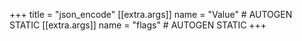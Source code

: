 +++
title = "json_encode"
[[extra.args]]
name = "Value" # AUTOGEN STATIC
[[extra.args]]
name = "flags" # AUTOGEN STATIC
+++